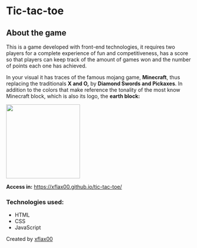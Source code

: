 # Tic-tac-toe
## About the game
<p>This is a game developed with front-end technologies, it requires two players for a complete experience of fun and competitiveness, has a score so that players can keep track of the amount of games won and the number of points each one has achieved.</p>

<p>In your visual it has traces of the famous mojang game, <b>Minecraft</b>, thus replacing the traditionals <b>X and O,</b> by <b>Diamond Swords and Pickaxes</b>. In addition to the colors that make reference the tonality of the most know Minecraft block, which is also its logo, the <b>earth block:</b></p>

<img src="https://cdn.pixabay.com/photo/2016/11/11/14/49/minecraft-1816996_1280.png" width="200em" />

<b>Access in:</b> https://xflax00.github.io/tic-tac-toe/

### Technologies used:
- HTML
- CSS
- JavaScript

Created by [xflax00](https://github.com/xflax00)
